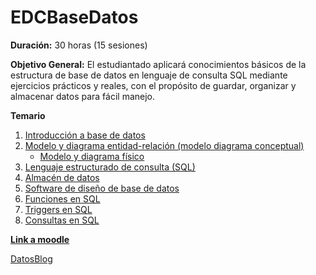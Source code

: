 # EDCBaseDatos

**Duración:** 30 horas (15 sesiones)

**Objetivo General:** El estudiantado aplicará conocimientos básicos de la estructura de base de datos en lenguaje de consulta SQL mediante ejercicios prácticos y reales, con el propósito de guardar, organizar y almacenar datos para fácil manejo.

**Temario**

1. [Introducción a base de datos](./introduccionBaseDatos.md)
2. [Modelo y diagrama entidad-relación (modelo diagrama conceptual)](./modeloDiagramaEntidadRelacion.md)
    - [Modelo y diagrama físico](./modeloDiagramaFisico.md)
3. [Lenguaje estructurado de consulta (SQL)](./SQL.md)
4. [Almacén de datos](./almacenDatos.md)
5. [Software de diseño de base de datos](./softwareDisenoBD.md) 
6. [Funciones en SQL](./funciones.md)
7. [Triggers en SQL]()
6. [Consultas en SQL]()

[**Link a moodle**](https://educacion.pilares.cdmx.gob.mx/)

[DatosBlog](https://docs.google.com/spreadsheets/d/11gIrGZhvYpRRD5e5WG5ravHxvdZp2NDFxXgvSPoaEls/edit?usp=sharing)